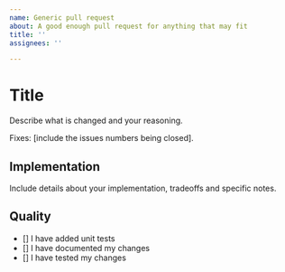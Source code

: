 ```yaml
---
name: Generic pull request
about: A good enough pull request for anything that may fit
title: ''
assignees: ''

---
```


# Title
Describe what is changed and your reasoning.

Fixes: [include the issues numbers being closed].


## Implementation
Include details about your implementation, tradeoffs and specific
notes.


## Quality
- [] I have added unit tests
- [] I have documented my changes
- [] I have tested my changes
